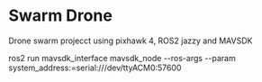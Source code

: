 # Swarm Drone
Drone swarm projecct using pixhawk 4, ROS2 jazzy and MAVSDK


 ros2 run mavsdk_interface mavsdk_node --ros-args --param system_address:=serial:///dev/ttyACM0:57600

